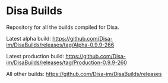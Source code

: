 # Disa Builds

Repository for all the builds compiled for Disa.

Latest alpha build: https://github.com/Disa-im/DisaBuilds/releases/tag/Alpha-0.9.9-266

Latest production build: https://github.com/Disa-im/DisaBuilds/releases/tag/Production-0.9.9-260

All other builds: https://github.com/Disa-im/DisaBuilds/releases
